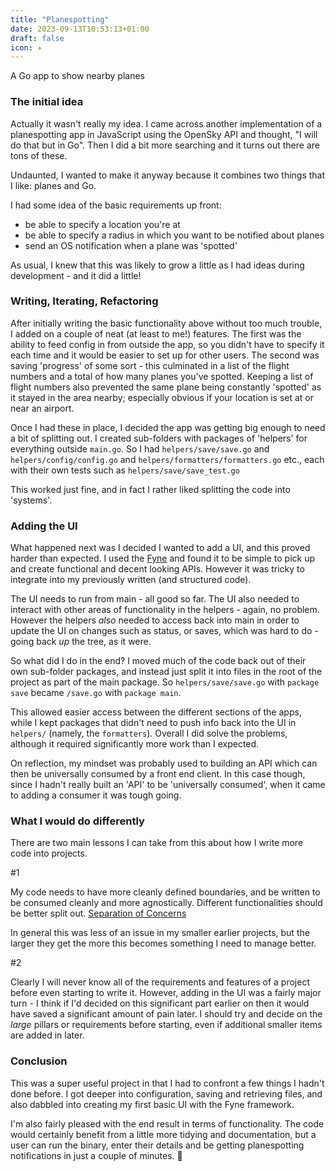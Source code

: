 ```yaml
---
title: "Planespotting"
date: 2023-09-13T10:53:13+01:00
draft: false
icon: ✈️
---
```


A Go app to show nearby planes <!--more-->

### The initial idea

Actually it wasn't really my idea. I came across another implementation of a planespotting app in JavaScript using the OpenSky API and thought, "I will do that but in Go". Then I did a bit more searching and it turns out there are tons of these.

Undaunted, I wanted to make it anyway because it combines two things that I like: planes and Go.

I had some idea of the basic requirements up front:

- be able to specify a location you're at
- be able to specify a radius in which you want to be notified about planes
- send an OS notification when a plane was 'spotted'

As usual, I knew that this was likely to grow a little as I had ideas during development - and it did a little!


### Writing, Iterating, Refactoring

After initially writing the basic functionality above without too much trouble, I added on a couple of neat (at least to me!) features. The first was the ability to feed config in from outside the app, so you didn't have to specify it each time and it would be easier to set up for other users. The second was saving 'progress' of some sort - this culminated in a list of the flight numbers and a total of how many planes you've spotted. Keeping a list of flight numbers also prevented the same plane being constantly 'spotted' as it stayed in the area nearby; especially obvious if your location is set at or near an airport.

Once I had these in place, I decided the app was getting big enough to need a bit of splitting out. I created sub-folders with packages of 'helpers' for everything outside `main.go`. So I had `helpers/save/save.go` and `helpers/config/config.go` and `helpers/formatters/formatters.go` etc., each with their own tests such as `helpers/save/save_test.go`

This worked just fine, and in fact I rather liked splitting the code into 'systems'.

### Adding the UI

What happened next was I decided I wanted to add a UI, and this proved harder than expected. I used the [Fyne](https://fyne.io/) and found it to be simple to pick up and create functional and decent looking APIs. However it was tricky to integrate into my previously written (and structured code).

The UI needs to run from main - all good so far. The UI also needed to interact with other areas of functionality in the helpers - again, no problem. However the helpers _also_ needed to access back into main in order to update the UI on changes such as status, or saves, which was hard to do - going back _up_ the tree, as it were.

So what did I do in the end? I moved much of the code back out of their own sub-folder packages, and instead just split it into files in the root of the project as part of the main package. So `helpers/save/save.go` with `package save` became `/save.go` with `package main`.

This allowed easier access between the different sections of the apps, while I kept packages that didn't need to push info back into the UI in `helpers/` (namely, the `formatters`). Overall I did solve the problems, although it required significantly more work than I expected.

On reflection, my mindset was probably used to building an API which can then be universally consumed by a front end client. In this case though, since I hadn't really built an 'API' to be 'universally consumed', when it came to adding a consumer it was tough going.

### What I would do differently

There are two main lessons I can take from this about how I write more code into projects.

#1

My code needs to have more cleanly defined boundaries, and be written to be consumed cleanly and more agnostically. Different functionalities should be better split out. [Separation of Concerns](https://en.wikipedia.org/wiki/Separation_of_concerns)

In general this was less of an issue in my smaller earlier projects, but the larger they get the more this becomes something I need to manage better.

#2

Clearly I will never know all of the requirements and features of a project before even starting to write it. However, adding in the UI was a fairly major turn - I think if I'd decided on this significant part earlier on then it would have saved a significant amount of pain later. I should try and decide on the *large* pillars or requirements before starting, even if additional smaller items are added in later.

### Conclusion

This was a super useful project in that I had to confront a few things I hadn't done before. I got deeper into configuration, saving and retrieving files, and also dabbled into creating my first basic UI with the Fyne framework.

I'm also fairly pleased with the end result in terms of functionality. The code would certainly benefit from a little more tidying and documentation, but a user can run the binary, enter their details and be getting planespotting notifications in just a couple of minutes. 🎉